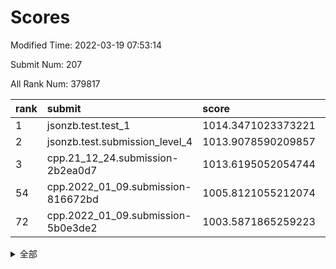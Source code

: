 # Scores

Modified Time: 2022-03-19 07:53:14

Submit Num: 207

All Rank Num: 379817

| rank |               submit               |       score        |       sigma        | pk_num |
| :--- | :--------------------------------- | :----------------- | :----------------- | :----- |
| 1    | jsonzb.test.test_1                 | 1014.3471023373221 | 0.8257361581737529 | 7340   |
| 2    | jsonzb.test.submission_level_4     | 1013.9078590209857 | 0.8108084724788912 | 7341   |
| 3    | cpp.21_12_24.submission-2b2ea0d7   | 1013.6195052054744 | 0.7797035187562246 | 7335   |
| 54   | cpp.2022_01_09.submission-816672bd | 1005.8121055212074 | 0.7336693033237461 | 7338   |
| 72   | cpp.2022_01_09.submission-5b0e3de2 | 1003.5871865259223 | 0.7110892107912848 | 7336   |


<details>
<summary>全部</summary>

| rank |                 submit                 |       score        |       sigma        | pk_num |
| :--- | :------------------------------------- | :----------------- | :----------------- | :----- |
| 1    | jsonzb.test.test_1                     | 1014.3471023373221 | 0.8257361581737529 | 7340   |
| 2    | jsonzb.test.submission_level_4         | 1013.9078590209857 | 0.8108084724788912 | 7341   |
| 3    | cpp.21_12_24.submission-2b2ea0d7       | 1013.6195052054744 | 0.7797035187562246 | 7335   |
| 4    | gobigger.level_3.submission_level_3_18 | 1011.2608822741273 | 0.7562770411430108 | 7338   |
| 5    | gobigger.level_3.submission_level_3_24 | 1011.1409142533598 | 0.7526683424980769 | 7340   |
| 6    | gobigger.level_3.submission_level_3_25 | 1011.095598493256  | 0.7731199396042492 | 7341   |
| 7    | gobigger.level_3.submission_level_3_16 | 1011.0872472589933 | 0.8035202003575304 | 7337   |
| 8    | gobigger.level_3.submission_level_3_33 | 1011.0308864533097 | 0.7759399084149684 | 7341   |
| 9    | gobigger.level_3.submission_level_3_20 | 1011.0126080466432 | 0.7864893823451216 | 7337   |
| 10   | gobigger.level_3.submission_level_3_36 | 1010.9457801449007 | 0.7579955598458675 | 7339   |
| 11   | gobigger.level_3.submission_level_3_27 | 1010.8893479032623 | 0.7539360652107054 | 7336   |
| 12   | gobigger.level_3.submission_level_3_42 | 1010.79942105671   | 0.7661031438123764 | 7343   |
| 13   | gobigger.level_3.submission_level_3_37 | 1010.7892522867526 | 0.7624154392292087 | 7339   |
| 14   | gobigger.level_3.submission_level_3_11 | 1010.7868812842053 | 0.7663153526446347 | 7340   |
| 15   | gobigger.level_3.submission_level_3_14 | 1010.74668319884   | 0.7701662592274061 | 7338   |
| 16   | gobigger.level_3.submission_level_3_29 | 1010.7022829578756 | 0.7625837838157    | 7335   |
| 17   | gobigger.level_3.submission_level_3_2  | 1010.6454642784453 | 0.7567615260009675 | 7332   |
| 18   | gobigger.level_3.submission_level_3_23 | 1010.5919620983219 | 0.7720795668227836 | 7338   |
| 19   | gobigger.level_3.submission_level_3_40 | 1010.4830222893817 | 0.7723644590112217 | 7342   |
| 20   | gobigger.level_3.submission_level_3_39 | 1010.4791043302289 | 0.7569673118492977 | 7343   |
| 21   | gobigger.level_3.submission_level_3_46 | 1010.2665226011702 | 0.7627446265278859 | 7338   |
| 22   | gobigger.level_3.submission_level_3_43 | 1010.2478289897407 | 0.7796445756162037 | 7338   |
| 23   | gobigger.level_3.submission_level_3_28 | 1010.1901510562608 | 0.750690664548471  | 7338   |
| 24   | gobigger.level_3.submission_level_3_17 | 1010.1049921863205 | 0.7534929703580716 | 7341   |
| 25   | gobigger.level_3.submission_level_3_26 | 1010.0972778560363 | 0.7635591141886466 | 7335   |
| 26   | gobigger.level_3.submission_level_3_3  | 1010.0478262334981 | 0.7675383461135683 | 7341   |
| 27   | gobigger.level_3.submission_level_3_44 | 1010.0361696411145 | 0.7634098337733648 | 7345   |
| 28   | gobigger.level_3.submission_level_3_8  | 1010.0265462579827 | 0.7616949274326681 | 7339   |
| 29   | gobigger.level_3.submission_level_3_31 | 1009.9883154150433 | 0.7585377987057387 | 7340   |
| 30   | gobigger.level_3.submission_level_3_49 | 1009.9357435912216 | 0.7335452135435919 | 7339   |
| 31   | gobigger.level_3.submission_level_3_9  | 1009.9270882944267 | 0.7584692278479181 | 7339   |
| 32   | gobigger.level_3.submission_level_3_15 | 1009.91051764338   | 0.7642127167319865 | 7336   |
| 33   | gobigger.level_3.submission_level_3_21 | 1009.8620310513066 | 0.7501802480933295 | 7340   |
| 34   | gobigger.level_3.submission_level_3_48 | 1009.7484778849722 | 0.7643024332732808 | 7338   |
| 35   | gobigger.level_3.submission_level_3_5  | 1009.733782740616  | 0.7753138799017046 | 7338   |
| 36   | gobigger.level_3.submission_level_3_0  | 1009.725838433605  | 0.7531501288460637 | 7339   |
| 37   | gobigger.level_3.submission_level_3_38 | 1009.6756233832446 | 0.7755929320609984 | 7343   |
| 38   | gobigger.level_3.submission_level_3_10 | 1009.6328821724178 | 0.7566985844489631 | 7336   |
| 39   | gobigger.level_3.submission_level_3_7  | 1009.5945534391856 | 0.7647925614691077 | 7346   |
| 40   | gobigger.level_3.submission_level_3_30 | 1009.4895006437054 | 0.7585077391290194 | 7342   |
| 41   | gobigger.level_3.submission_level_3_1  | 1009.3393900407492 | 0.7441880561732436 | 7343   |
| 42   | gobigger.level_3.submission_level_3_45 | 1009.3314020645755 | 0.7584900451049572 | 7339   |
| 43   | gobigger.level_3.submission_level_3_34 | 1009.3228224934116 | 0.7489792745662259 | 7339   |
| 44   | gobigger.level_3.submission_level_3_47 | 1009.3050583932096 | 0.7477537515915065 | 7341   |
| 45   | gobigger.level_3.submission_level_3_19 | 1009.2379443451815 | 0.7501207972603845 | 7339   |
| 46   | gobigger.level_3.submission_level_3_35 | 1009.1197457661037 | 0.7490422844996449 | 7340   |
| 47   | gobigger.level_3.submission_level_3_6  | 1009.0798533442727 | 0.754027483575414  | 7344   |
| 48   | gobigger.level_3.submission_level_3_41 | 1008.9826909524188 | 0.735736931753387  | 7335   |
| 49   | gobigger.level_3.submission_level_3_32 | 1008.9065248727449 | 0.7396766625583292 | 7337   |
| 50   | gobigger.level_3.submission_level_3_22 | 1008.9004997999067 | 0.733864156708752  | 7336   |
| 51   | gobigger.level_3.submission_level_3_12 | 1008.7683768693017 | 0.7361215295274975 | 7341   |
| 52   | gobigger.level_3.submission_level_3_4  | 1008.6031992385342 | 0.7472827628635614 | 7338   |
| 53   | gobigger.level_3.submission_level_3_13 | 1008.4660317701705 | 0.7413788077686941 | 7341   |
| 54   | cpp.2022_01_09.submission-816672bd     | 1005.8121055212074 | 0.7336693033237461 | 7338   |
| 55   | gobigger.level_1.submission_level_1_46 | 1005.3325681674943 | 0.7177180009630068 | 7341   |
| 56   | gobigger.level_1.submission_level_1_5  | 1005.165196460937  | 0.7176139134599023 | 7336   |
| 57   | gobigger.level_1.submission_level_1_37 | 1004.916927515972  | 0.7131501672374926 | 7342   |
| 58   | gobigger.level_1.submission_level_1_28 | 1004.7999428521284 | 0.7182887425720587 | 7337   |
| 59   | gobigger.level_1.submission_level_1_43 | 1004.6710977232985 | 0.714823732829541  | 7340   |
| 60   | gobigger.level_1.submission_level_1_32 | 1004.5942409130528 | 0.7291540639451238 | 7338   |
| 61   | gobigger.level_1.submission_level_1_34 | 1004.457213550419  | 0.7394067099621193 | 7343   |
| 62   | gobigger.level_1.submission_level_1_3  | 1004.3137247841188 | 0.7249785750633293 | 7337   |
| 63   | gobigger.level_1.submission_level_1_14 | 1004.2180700294992 | 0.7096838518759259 | 7341   |
| 64   | gobigger.level_1.submission_level_1_35 | 1004.188570472867  | 0.7207351792712359 | 7340   |
| 65   | gobigger.level_1.submission_level_1_49 | 1004.1141135381953 | 0.71543182504578   | 7332   |
| 66   | gobigger.level_1.submission_level_1_36 | 1003.8987500530608 | 0.7073690592434078 | 7339   |
| 67   | gobigger.level_1.submission_level_1_23 | 1003.8284945396998 | 0.7046906075963875 | 7335   |
| 68   | gobigger.level_1.submission_level_1_26 | 1003.6569543740839 | 0.7152775631084396 | 7344   |
| 69   | gobigger.level_1.submission_level_1_21 | 1003.6302138921269 | 0.7196372296305286 | 7343   |
| 70   | gobigger.level_1.submission_level_1_25 | 1003.6037376198832 | 0.718639708883323  | 7339   |
| 71   | gobigger.level_1.submission_level_1_17 | 1003.595572470968  | 0.7130497823079305 | 7342   |
| 72   | cpp.2022_01_09.submission-5b0e3de2     | 1003.5871865259223 | 0.7110892107912848 | 7336   |
| 73   | gobigger.level_1.submission_level_1_22 | 1003.5447842240991 | 0.7137798284001032 | 7338   |
| 74   | gobigger.level_1.submission_level_1_18 | 1003.5404573541515 | 0.7101241921849688 | 7329   |
| 75   | gobigger.level_1.submission_level_1_19 | 1003.5157038397703 | 0.7238876352680262 | 7340   |
| 76   | gobigger.level_1.submission_level_1_40 | 1003.4961000626213 | 0.7197680990445902 | 7340   |
| 77   | gobigger.level_1.submission_level_1_6  | 1003.4792675187413 | 0.718807234178413  | 7343   |
| 78   | gobigger.level_1.submission_level_1_20 | 1003.4173514881584 | 0.7168761792616724 | 7339   |
| 79   | gobigger.level_1.submission_level_1_45 | 1003.3983851874468 | 0.714299822445831  | 7340   |
| 80   | gobigger.level_1.submission_level_1_1  | 1003.3225519749161 | 0.7243668746900519 | 7340   |
| 81   | gobigger.level_1.submission_level_1_29 | 1003.3149304336143 | 0.709777317992072  | 7335   |
| 82   | gobigger.level_1.submission_level_1_38 | 1003.2867730203955 | 0.7123735836993549 | 7338   |
| 83   | gobigger.level_1.submission_level_1_44 | 1003.2850179374847 | 0.7180088546789898 | 7338   |
| 84   | gobigger.level_1.submission_level_1_16 | 1003.2182541126989 | 0.7125827800086957 | 7341   |
| 85   | gobigger.level_1.submission_level_1_33 | 1003.1423152326558 | 0.7143458643360641 | 7343   |
| 86   | gobigger.level_1.submission_level_1_2  | 1003.1324599948931 | 0.7200779842442228 | 7341   |
| 87   | gobigger.level_1.submission_level_1_48 | 1003.0604329577776 | 0.7133849423916485 | 7342   |
| 88   | gobigger.level_1.submission_level_1_9  | 1003.0567260216746 | 0.7182393807198129 | 7340   |
| 89   | gobigger.level_1.submission_level_1_8  | 1003.0536185600599 | 0.7263996990467448 | 7339   |
| 90   | gobigger.level_1.submission_level_1_7  | 1003.0423282017422 | 0.7041576341329595 | 7341   |
| 91   | gobigger.level_1.submission_level_1_0  | 1003.0319130712011 | 0.7172255938777932 | 7344   |
| 92   | gobigger.level_1.submission_level_1_39 | 1002.9783109643444 | 0.7235801128664667 | 7342   |
| 93   | gobigger.level_1.submission_level_1_12 | 1002.9756679775656 | 0.7284830578536684 | 7340   |
| 94   | gobigger.level_1.submission_level_1_31 | 1002.8201501155377 | 0.7180612556966242 | 7339   |
| 95   | gobigger.level_1.submission_level_1_24 | 1002.546000534903  | 0.7182950200468233 | 7336   |
| 96   | gobigger.level_1.submission_level_1_10 | 1002.5450470514579 | 0.7278931113735932 | 7342   |
| 97   | gobigger.level_1.submission_level_1_27 | 1002.483914902612  | 0.7094164494921239 | 7339   |
| 98   | gobigger.level_1.submission_level_1_41 | 1002.4470223834769 | 0.719101959208485  | 7341   |
| 99   | gobigger.level_1.submission_level_1_15 | 1002.4110691224078 | 0.7138795175837986 | 7343   |
| 100  | gobigger.level_1.submission_level_1_4  | 1002.3818942822327 | 0.7107092083749575 | 7339   |
| 101  | gobigger.level_1.submission_level_1_11 | 1002.3529151046041 | 0.7202509401745617 | 7338   |
| 102  | gobigger.level_1.submission_level_1_13 | 1002.3367319312292 | 0.7078871357351759 | 7343   |
| 103  | gobigger.level_1.submission_level_1_42 | 1002.2212152295846 | 0.7144076920123962 | 7340   |
| 104  | gobigger.level_1.submission_level_1_47 | 1002.0145040659563 | 0.7160078041950029 | 7336   |
| 105  | gobigger.level_1.submission_level_1_30 | 1001.8826083996855 | 0.7138456902734026 | 7337   |
| 106  | gobigger.random.submission_random_0    | 997.2989322196204  | 0.7056564962219611 | 7341   |
| 107  | gobigger.random.submission_random_42   | 997.1516100017868  | 0.7111748314327355 | 7342   |
| 108  | gobigger.random.submission_random_15   | 996.7113589611872  | 0.7102001953304108 | 7344   |
| 109  | gobigger.random.submission_random_31   | 996.6949875728886  | 0.7165117013040746 | 7343   |
| 110  | gobigger.random.submission_random_48   | 996.6050469742069  | 0.7044356513177443 | 7334   |
| 111  | gobigger.random.submission_random_37   | 996.5980071903708  | 0.6985778980100498 | 7340   |
| 112  | gobigger.random.submission_random_8    | 996.58450341434    | 0.7142256539440208 | 7344   |
| 113  | gobigger.random.submission_random_40   | 996.5438295409059  | 0.7115983390532793 | 7339   |
| 114  | gobigger.random.submission_random_30   | 996.5409753513325  | 0.7011046424497672 | 7342   |
| 115  | gobigger.random.submission_random_49   | 996.5331891212757  | 0.70560719652324   | 7338   |
| 116  | gobigger.random.submission_random_28   | 996.5293643647273  | 0.7099000855980835 | 7343   |
| 117  | gobigger.random.submission_random_43   | 996.4553893424487  | 0.7048520443670816 | 7343   |
| 118  | gobigger.random.submission_random_23   | 996.4204917299732  | 0.7086121765049345 | 7344   |
| 119  | gobigger.random.submission_random_12   | 996.2979835403369  | 0.7119047922293672 | 7339   |
| 120  | gobigger.random.submission_random_34   | 996.2893475738377  | 0.6945501583587392 | 7337   |
| 121  | gobigger.random.submission_random_2    | 996.248781762527   | 0.7165648239991625 | 7340   |
| 122  | gobigger.random.submission_random_10   | 996.1888148615479  | 0.7111112935440329 | 7337   |
| 123  | gobigger.random.submission_random_1    | 996.1844314119215  | 0.7075271643048119 | 7335   |
| 124  | gobigger.random.submission_random_3    | 996.184343210466   | 0.7215178140101136 | 7339   |
| 125  | gobigger.random.submission_random_26   | 996.1628760815152  | 0.6989437254931787 | 7342   |
| 126  | gobigger.random.submission_random_5    | 996.1312335183294  | 0.7099666082155957 | 7340   |
| 127  | gobigger.random.submission_random_24   | 996.1274749964924  | 0.7186272460149491 | 7340   |
| 128  | gobigger.random.submission_random_11   | 996.1222575872598  | 0.7068667156095391 | 7341   |
| 129  | gobigger.random.submission_random_47   | 996.0962976175249  | 0.713445850848432  | 7336   |
| 130  | gobigger.random.submission_random_39   | 996.0879198613795  | 0.716650361741785  | 7340   |
| 131  | gobigger.random.submission_random_41   | 996.0791364824523  | 0.7157033036718525 | 7341   |
| 132  | gobigger.random.submission_random_13   | 996.07358765101    | 0.6983504083137589 | 7340   |
| 133  | gobigger.random.submission_random_33   | 996.0698310612935  | 0.709172590749505  | 7341   |
| 134  | gobigger.random.submission_random_20   | 995.9486688819758  | 0.7115503979940202 | 7338   |
| 135  | gobigger.random.submission_random_27   | 995.8883560908384  | 0.7091895160883691 | 7341   |
| 136  | gobigger.random.submission_random_22   | 995.8606173628139  | 0.7022342884399578 | 7338   |
| 137  | gobigger.random.submission_random_36   | 995.83728223239    | 0.7026331303616532 | 7345   |
| 138  | gobigger.random.submission_random_32   | 995.6319970626865  | 0.7035083040799884 | 7339   |
| 139  | gobigger.random.submission_random_25   | 995.6116780871516  | 0.705281307726292  | 7343   |
| 140  | gobigger.random.submission_random_44   | 995.500923555264   | 0.7064794284257367 | 7343   |
| 141  | gobigger.random.submission_random_21   | 995.4743322107896  | 0.7264013444573776 | 7344   |
| 142  | gobigger.random.submission_random_4    | 995.4609389041736  | 0.7286837277793624 | 7339   |
| 143  | gobigger.random.submission_random_18   | 995.4602458838597  | 0.7109192123201893 | 7338   |
| 144  | gobigger.random.submission_random_46   | 995.456352580726   | 0.7311521614045303 | 7341   |
| 145  | gobigger.random.submission_random_6    | 995.4378211602051  | 0.7176122891651652 | 7338   |
| 146  | gobigger.random.submission_random_16   | 995.3946451345558  | 0.7100107315828204 | 7342   |
| 147  | gobigger.random.submission_random_7    | 995.3671041186125  | 0.7051657787183098 | 7338   |
| 148  | gobigger.random.submission_random_17   | 995.3620460571659  | 0.708688016797012  | 7336   |
| 149  | gobigger.random.submission_random_38   | 995.3284541078076  | 0.72569521704947   | 7335   |
| 150  | gobigger.random.submission_random_9    | 995.3069938580195  | 0.7246411609744106 | 7341   |
| 151  | gobigger.random.submission_random_29   | 995.2153028640114  | 0.726803599258823  | 7338   |
| 152  | gobigger.random.submission_random_14   | 995.18213525755    | 0.7160909270492137 | 7340   |
| 153  | gobigger.random.submission_random_45   | 995.1555303773825  | 0.7086395816054664 | 7339   |
| 154  | gobigger.random.submission_random_35   | 995.0009051383887  | 0.7061337552831859 | 7340   |
| 155  | gobigger.random.submission_random_19   | 994.7218179658341  | 0.7092413170363789 | 7338   |
| 156  | gobigger.level_2.submission_level_2_2  | 993.4454848445275  | 0.7275322738405747 | 7342   |
| 157  | gobigger.level_2.submission_level_2_28 | 993.4270036685796  | 0.7402926502614166 | 7339   |
| 158  | gobigger.level_2.submission_level_2_37 | 993.224107087794   | 0.7298699338865061 | 7333   |
| 159  | gobigger.level_2.submission_level_2_42 | 993.1639885220299  | 0.7377729111695496 | 7340   |
| 160  | gobigger.level_2.submission_level_2_6  | 993.0467208083737  | 0.7399112090099105 | 7337   |
| 161  | gobigger.level_2.submission_level_2_7  | 992.9099240499122  | 0.7428253399252119 | 7338   |
| 162  | gobigger.level_2.submission_level_2_41 | 992.88144997122    | 0.7465985458156587 | 7335   |
| 163  | gobigger.level_2.submission_level_2_39 | 992.7755118299144  | 0.7260482419196288 | 7338   |
| 164  | gobigger.level_2.submission_level_2_45 | 992.7216544440186  | 0.7353119416322917 | 7342   |
| 165  | gobigger.level_2.submission_level_2_14 | 992.7096640903967  | 0.7411153868453375 | 7340   |
| 166  | gobigger.level_2.submission_level_2_0  | 992.6595921363607  | 0.7377912403348715 | 7338   |
| 167  | gobigger.level_2.submission_level_2_43 | 992.5867136341103  | 0.7205674299725013 | 7345   |
| 168  | gobigger.level_2.submission_level_2_9  | 992.5620885005129  | 0.7356043551264879 | 7335   |
| 169  | gobigger.level_2.submission_level_2_3  | 992.5553028841099  | 0.7334224807897849 | 7341   |
| 170  | gobigger.level_2.submission_level_2_10 | 992.5004748884194  | 0.731936017496304  | 7338   |
| 171  | gobigger.level_2.submission_level_2_35 | 992.4726012764504  | 0.7333964576588408 | 7339   |
| 172  | gobigger.level_2.submission_level_2_11 | 992.457480233256   | 0.7276589980195376 | 7340   |
| 173  | gobigger.level_2.submission_level_2_32 | 992.3231292921819  | 0.7516689529333572 | 7339   |
| 174  | gobigger.level_2.submission_level_2_49 | 992.2950238819927  | 0.7319558810641228 | 7345   |
| 175  | gobigger.level_2.submission_level_2_36 | 992.2459623926533  | 0.744536096363194  | 7341   |
| 176  | gobigger.level_2.submission_level_2_18 | 992.2346475864728  | 0.7546399163807298 | 7337   |
| 177  | gobigger.level_2.submission_level_2_24 | 992.1810228547121  | 0.7432495061890528 | 7340   |
| 178  | gobigger.level_2.submission_level_2_13 | 992.1400827026731  | 0.728342496722504  | 7337   |
| 179  | gobigger.level_2.submission_level_2_21 | 992.1293525764243  | 0.7593328642167511 | 7337   |
| 180  | gobigger.level_2.submission_level_2_15 | 992.1150297791403  | 0.7621188594843075 | 7336   |
| 181  | gobigger.level_2.submission_level_2_23 | 992.1017302218205  | 0.7684824184747835 | 7340   |
| 182  | gobigger.level_2.submission_level_2_29 | 992.1013311013213  | 0.7498446224002298 | 7340   |
| 183  | gobigger.level_2.submission_level_2_1  | 992.0659890919185  | 0.7322798739227715 | 7347   |
| 184  | gobigger.level_2.submission_level_2_46 | 991.9602829486857  | 0.7722968477621608 | 7338   |
| 185  | gobigger.level_2.submission_level_2_38 | 991.9335908210621  | 0.7648146120188586 | 7344   |
| 186  | gobigger.level_2.submission_level_2_26 | 991.8791185394998  | 0.7334638079917323 | 7339   |
| 187  | gobigger.level_2.submission_level_2_48 | 991.71959812321    | 0.775167493059311  | 7341   |
| 188  | gobigger.level_2.submission_level_2_47 | 991.698758799398   | 0.7552555310086918 | 7337   |
| 189  | gobigger.level_2.submission_level_2_31 | 991.6515988266979  | 0.7646467342459186 | 7337   |
| 190  | gobigger.level_2.submission_level_2_34 | 991.5189494365962  | 0.7519533975897402 | 7340   |
| 191  | gobigger.level_2.submission_level_2_5  | 991.4976582255     | 0.7387485173747572 | 7335   |
| 192  | gobigger.level_2.submission_level_2_19 | 991.3953948360491  | 0.7482031645907855 | 7339   |
| 193  | gobigger.level_2.submission_level_2_44 | 991.3899593902279  | 0.7581928065154154 | 7335   |
| 194  | gobigger.level_2.submission_level_2_22 | 991.3305209217624  | 0.7580756162184836 | 7337   |
| 195  | gobigger.level_2.submission_level_2_4  | 991.2199817619404  | 0.7495469509147333 | 7340   |
| 196  | gobigger.level_2.submission_level_2_16 | 991.1276602540246  | 0.7569175167814943 | 7340   |
| 197  | gobigger.level_2.submission_level_2_33 | 991.0808883985713  | 0.7456833088079552 | 7346   |
| 198  | gobigger.level_2.submission_level_2_25 | 991.0439263251575  | 0.7579675418948851 | 7337   |
| 199  | gobigger.level_2.submission_level_2_20 | 991.0091463912897  | 0.7367782597103633 | 7340   |
| 200  | gobigger.level_2.submission_level_2_27 | 990.9537373050383  | 0.7530602610573293 | 7344   |
| 201  | gobigger.level_2.submission_level_2_12 | 990.7954729905263  | 0.7696592186057293 | 7339   |
| 202  | gobigger.level_2.submission_level_2_40 | 990.7688227974124  | 0.765824995922415  | 7342   |
| 203  | gobigger.level_2.submission_level_2_17 | 990.1474148627485  | 0.7684215234619309 | 7337   |
| 204  | gobigger.level_2.submission_level_2_30 | 989.9773575866491  | 0.7572063143946388 | 7343   |
| 205  | gobigger.level_2.submission_level_2_8  | 989.6852370839752  | 0.7710708161680901 | 7338   |
| 206  | gobigger.none.submission_none_0        | 977.1462449571624  | 1.3716244151421386 | 7332   |
| 207  | gobigger.none.submission_none_1        | 974.566702216281   | 1.5921331217939116 | 7345   |

</details>